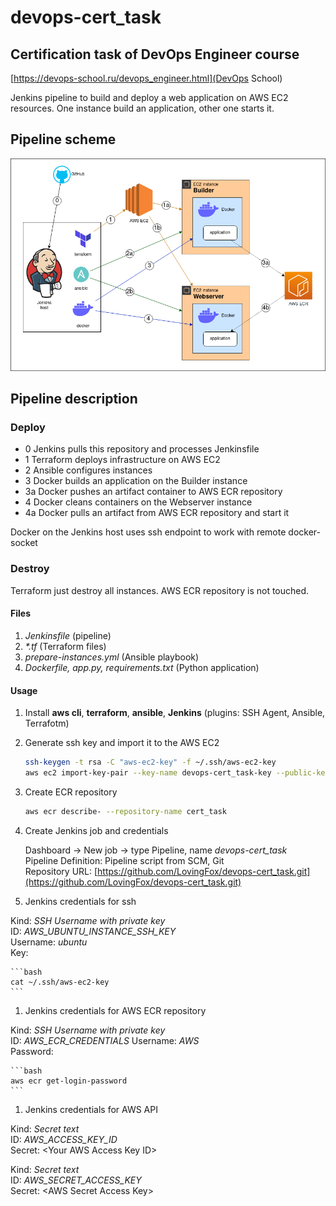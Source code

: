 # devops-cert_task

## Certification task of DevOps Engineer course

[https://devops-school.ru/devops_engineer.html](DevOps School)

Jenkins pipeline to build and deploy a web application on AWS EC2 resources. One instance build an application, other one starts it.

## Pipeline scheme

![Scheme of the pipeline](scheme.png)

## Pipeline description

### Deploy

* 0 Jenkins pulls this repository and processes Jenkinsfile
* 1 Terraform deploys infrastructure on AWS EC2
* 2 Ansible configures instances
* 3 Docker builds an application on the Builder instance
* 3a Docker pushes an artifact container to AWS ECR repository
* 4 Docker cleans containers on the Webserver instance
* 4a Docker pulls an artifact from AWS ECR repository and start it

Docker on the Jenkins host uses ssh endpoint to work with remote docker-socket

### Destroy

Terraform just destroy all instances. AWS ECR repository is not touched.

#### Files

1. *Jenkinsfile* (pipeline)
1. *\*.tf* (Terraform files)
1. *prepare-instances.yml* (Ansible playbook)
1. *Dockerfile, app.py, requirements.txt* (Python application)

#### Usage

1. Install **aws cli**, **terraform**, **ansible**, **Jenkins** (plugins: SSH Agent, Ansible, Terrafotm)
1. Generate ssh key and import it to the AWS EC2

    ```bash
    ssh-keygen -t rsa -C "aws-ec2-key" -f ~/.ssh/aws-ec2-key
    aws ec2 import-key-pair --key-name devops-cert_task-key --public-key-material fileb://~/.ssh/aws-ec2-key.pub
    ```

1. Create ECR repository

    ```bash
    aws ecr describe- --repository-name cert_task
    ```

1. Create Jenkins job and credentials

   Dashboard -> New job -> type Pipeline, name *devops-cert_task*  
   Pipeline Definition: Pipeline script from SCM, Git  
   Repository URL: [https://github.com/LovingFox/devops-cert_task.git](https://github.com/LovingFox/devops-cert_task.git)

1. Jenkins credentials for ssh

Kind: *SSH Username with private key*  
ID: *AWS_UBUNTU_INSTANCE_SSH_KEY*  
Username: *ubuntu*  
Key:

    ```bash
    cat ~/.ssh/aws-ec2-key
    ```

1. Jenkins credentials for AWS ECR repository

Kind: *SSH Username with private key*  
ID: *AWS_ECR_CREDENTIALS*
Username: *AWS*  
Password:

    ```bash
    aws ecr get-login-password
    ```

1. Jenkins credentials for AWS API

Kind: *Secret text*  
ID: *AWS_ACCESS_KEY_ID*  
Secret: \<Your AWS Access Key ID\>  

Kind: *Secret text*  
ID: *AWS_SECRET_ACCESS_KEY*  
Secret: \<AWS Secret Access Key\>  
